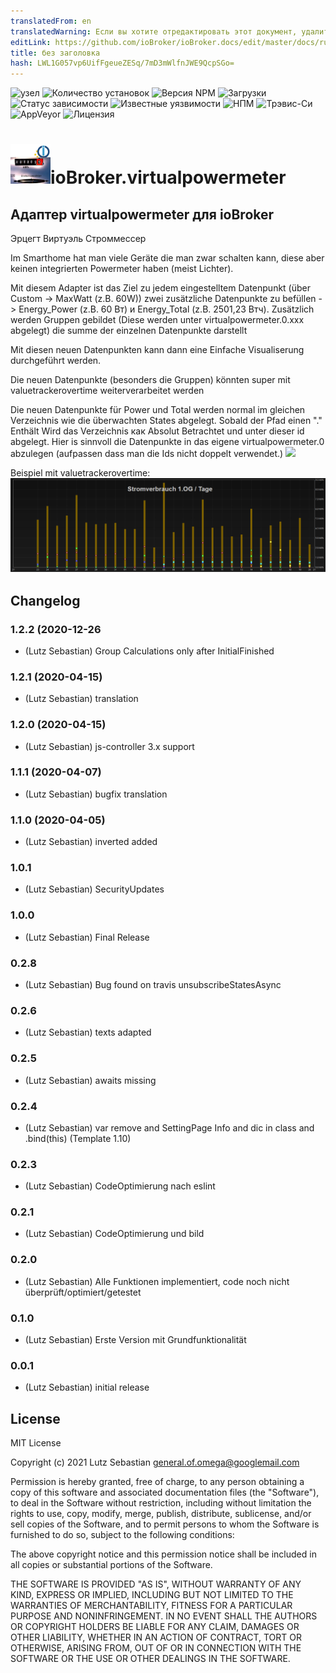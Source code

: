 ```yaml
---
translatedFrom: en
translatedWarning: Если вы хотите отредактировать этот документ, удалите поле «translationFrom», в противном случае этот документ будет снова автоматически переведен
editLink: https://github.com/ioBroker/ioBroker.docs/edit/master/docs/ru/adapterref/iobroker.virtualpowermeter/README.md
title: без заголовка
hash: LWL1G057vp6UifFgeueZESq/7mD3mWlfnJWE9QcpSGo=
---
```

![узел](https://img.shields.io/node/v/iobroker.virtualpowermeter.svg)
![Количество установок](http://iobroker.live/badges/virtualpowermeter-stable.svg)
![Версия NPM](http://img.shields.io/npm/v/iobroker.virtualpowermeter.svg)
![Загрузки](https://img.shields.io/npm/dm/iobroker.virtualpowermeter.svg)
![Статус зависимости](https://img.shields.io/david/Omega236/iobroker.virtualpowermeter.svg)
![Известные уязвимости](https://snyk.io/test/github/Omega236/ioBroker.virtualpowermeter/badge.svg)
![НПМ](https://nodei.co/npm/iobroker.virtualpowermeter.png?downloads=true)
![Трэвис-Си](http://img.shields.io/travis/Omega236/ioBroker.virtualpowermeter/master.svg)
![AppVeyor](https://ci.appveyor.com/api/projects/status/github/Omega236/ioBroker.virtualpowermeter?branch=master&svg=true)
![Лицензия](https://img.shields.io/npm/l/iobroker.virtualpowermeter.svg)

<h1><img src="admin/virtualpowermeter.png" width="64"/>ioBroker.virtualpowermeter</h1>

## Адаптер virtualpowermeter для ioBroker
Эрцегт Виртуэль Строммессер

Im Smarthome hat man viele Geräte die man zwar schalten kann, diese aber keinen integrierten Powermeter haben (meist Lichter).

Mit diesem Adapter ist das Ziel zu jedem eingestelltem Datenpunkt (über Custom -> MaxWatt (z.B. 60W)) zwei zusätzliche Datenpunkte zu befüllen -> Energy_Power (z.B. 60 Вт) и Energy_Total (z.B. 2501,23 Втч).
Zusätzlich werden Gruppen gebildet (Diese werden unter virtualpowermeter.0.xxx abgelegt) die summe der einzelnen Datenpunkte darstellt

Mit diesen neuen Datenpunkten kann dann eine Einfache Visualiserung durchgeführt werden.

Die neuen Datenpunkte (besonders die Gruppen) könnten super mit valuetrackerovertime weiterverarbeitet werden

Die neuen Datenpunkte für Power und Total werden normal im gleichen Verzeichnis wie die überwachten States abgelegt. Sobald der Pfad einen &quot;.&quot; Enthält Wird das Verzeichnis как Absolut Betrachtet und unter dieser id abgelegt. Hier is sinnvoll die Datenpunkte in das eigene virtualpowermeter.0 abzulegen (aufpassen dass man die Ids nicht doppelt verwendet.) <img src="https://user-images.githubusercontent.com/25373047/104218659-5920eb80-543d-11eb-8e20-774822d489a7.png" />

Beispiel mit valuetrackerovertime:<img src="MeinBeispiel2.jpg" />

## Changelog
### 1.2.2 (2020-12-26
* (Lutz Sebastian) Group Calculations only after InitialFinished
### 1.2.1 (2020-04-15)
* (Lutz Sebastian) translation
### 1.2.0 (2020-04-15)
* (Lutz Sebastian) js-controller 3.x support
### 1.1.1 (2020-04-07)
* (Lutz Sebastian) bugfix translation
### 1.1.0 (2020-04-05)
* (Lutz Sebastian) inverted added
### 1.0.1
* (Lutz Sebastian) SecurityUpdates
### 1.0.0
* (Lutz Sebastian) Final Release
### 0.2.8
* (Lutz Sebastian) Bug found on travis unsubscribeStatesAsync
### 0.2.6
* (Lutz Sebastian) texts adapted
### 0.2.5
* (Lutz Sebastian) awaits missing
### 0.2.4
* (Lutz Sebastian) var remove and SettingPage Info and dic in class and .bind(this) (Template 1.10)
### 0.2.3
* (Lutz Sebastian) CodeOptimierung nach eslint
### 0.2.1
* (Lutz Sebastian) CodeOptimierung und bild
### 0.2.0
* (Lutz Sebastian) Alle Funktionen implementiert, code noch nicht überprüft/optimiert/getestet
### 0.1.0
* (Lutz Sebastian) Erste Version mit Grundfunktionalität
### 0.0.1
* (Lutz Sebastian) initial release

## License
MIT License

Copyright (c) 2021 Lutz Sebastian general.of.omega@googlemail.com

Permission is hereby granted, free of charge, to any person obtaining a copy
of this software and associated documentation files (the "Software"), to deal
in the Software without restriction, including without limitation the rights
to use, copy, modify, merge, publish, distribute, sublicense, and/or sell
copies of the Software, and to permit persons to whom the Software is
furnished to do so, subject to the following conditions:

The above copyright notice and this permission notice shall be included in all
copies or substantial portions of the Software.

THE SOFTWARE IS PROVIDED "AS IS", WITHOUT WARRANTY OF ANY KIND, EXPRESS OR
IMPLIED, INCLUDING BUT NOT LIMITED TO THE WARRANTIES OF MERCHANTABILITY,
FITNESS FOR A PARTICULAR PURPOSE AND NONINFRINGEMENT. IN NO EVENT SHALL THE
AUTHORS OR COPYRIGHT HOLDERS BE LIABLE FOR ANY CLAIM, DAMAGES OR OTHER
LIABILITY, WHETHER IN AN ACTION OF CONTRACT, TORT OR OTHERWISE, ARISING FROM,
OUT OF OR IN CONNECTION WITH THE SOFTWARE OR THE USE OR OTHER DEALINGS IN THE
SOFTWARE.